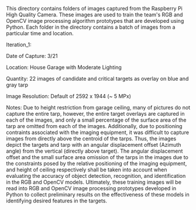 This directory contains folders of images captured from the Raspberry Pi 
High Quality Camera. These images are used to train the team's RGB and OpenCV
image processing algorithm prototypes that are developed using Python. Each 
folder in the directory contains a batch of images from a particular time
and location. 


Iteration_1: 

Date of Capture: 3/21

Location: House Garage with Moderate Lighting

Quantity: 22 images of candidate and critical targets as overlay on blue
and gray tarp

Image Resolution: Default of 2592 x 1944 (~ 5 MPx)

Notes: Due to height restriction from garage ceiling, many of pictures do
not capture the entire tarp, however, the entire target overlays are captured
in each of the images, and only a small percentage of the surface area of 
the tarp are omitted from each of the images. Additionally, due to positioning
contraints associated with the imaging equipment, it was difficult to capture
images from directly above the centroid of the tarps. Thus, the images depict
the targets and tarp with an angular displacement offset (Azimuth angle) 
from the vertical (directly above target). The angular displacement offset
and the small surface area omission of the tarps in the images due to the
constraints posed by the relative positioning of the imaging equipment, and 
height of ceiling respectively shall be taken into account when evaluating
the accuracy of object detection, recognition, and identification in the 
RGB and OpenCV models. Ultimately, these training images will be read into 
RGB and OpenCV image processing prototypes developed in Python to collect
preliminary results on the effectiveness of these models in identifying
desired features in the targets.   

